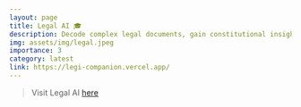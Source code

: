 ```yaml
---
layout: page
title: Legal AI 🎓
description: Decode complex legal documents, gain constitutional insights, and create standard legal agreements.
img: assets/img/legal.jpeg
importance: 3
category: latest
link: https://legi-companion.vercel.app/
---
```


> Visit Legal AI [here](https://legi-companion.vercel.app/)